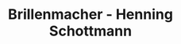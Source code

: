 ---
title: "Brillenmacher - Henning Schottmann"
url: /peine/brillenmacher-henning-schottmann/
shop: Optiker
---